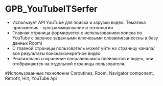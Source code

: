 # GPB_YouTubeITSerfer
* Использует API YouTube для поиска и зарузки видео. Тематика приложения - программирование и технологии. 
* Главная страница формируется с использованием поиска по YouTube с заранее заданными ключевыми словами(занесены в базу данных Room)
* С главной страницы пользователь может уйти на страницу канала/все результаты поиска/конкретное видео
* Реализовано сохранение понравившихся плейлистов и видео, они отображаются на отдельной страницы пользователя.

#Использованные технолонии
Coroutines, Room, Navigator component, Retrofit, Hilt, YouTube Api
